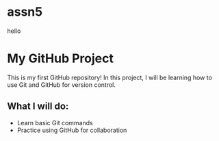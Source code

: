 # assn5
hello
# My GitHub Project

This is my first GitHub repository! In this project, I will be learning how to use Git and GitHub for version control.

## What I will do:
- Learn basic Git commands
- Practice using GitHub for collaboration

